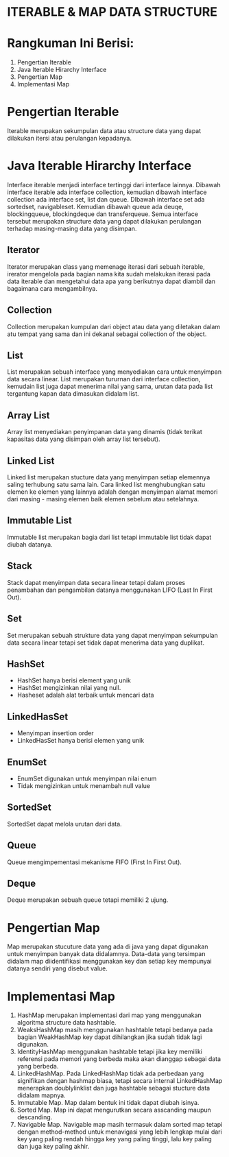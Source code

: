 # **ITERABLE & MAP DATA STRUCTURE**
# Rangkuman Ini Berisi:
1. Pengertian Iterable
2. Java Iterable Hirarchy Interface 
3. Pengertian Map
4. Implementasi Map
# Pengertian Iterable
Iterable merupakan sekumpulan data atau structure data yang dapat dilakukan itersi atau perulangan kepadanya.
# Java Iterable Hirarchy Interface 
Interface iterable menjadi interface tertinggi dari interface lainnya. Dibawah interface iterable ada interface collection, kemudian dibawah interface collection ada interface set, list dan queue. DIbawah interface set ada sortedset, navigableset. Kemudian dibawah queue ada deuqe, blockingqueue, blockingdeque dan transferqueue. Semua interface tersebut merupakan structure data yang dapat dilakukan perulangan terhadap masing-masing data yang disimpan.
## Iterator 
Iterator merupakan class yang memenage iterasi dari sebuah iterable, irerator mengelola pada bagian nama kita sudah melakukan iterasi pada data iterable dan mengetahui data apa yang berikutnya dapat diambil dan bagaimana cara mengambilnya.
## Collection 
Collection merupakan kumpulan dari object atau data yang diletakan dalam atu tempat yang sama dan ini dekanal sebagai collection of the object.
## List 
List merupakan sebuah interface yang menyediakan cara untuk menyimpan data secara linear. List merupakan tururnan dari interface collection, kemudain list juga dapat menerima nilai yang sama, urutan data pada list tergantung kapan data dimasukan didalam list.
## Array List
Array list menyediakan penyimpanan data yang dinamis (tidak terikat kapasitas data yang disimpan oleh array list tersebut).
## Linked List
Linked list merupakan stucture data yang menyimpan setiap elemennya saling terhubung satu sama lain. Cara linked list menghubungkan satu elemen ke elemen yang lainnya adalah dengan menyimpan alamat memori dari masing - masing elemen baik elemen sebelum atau setelahnya.
## Immutable List
Immutable list merupakan bagia dari list tetapi immutable list tidak dapat diubah datanya.
## Stack
Stack dapat menyimpan data secara linear tetapi dalam proses penambahan dan pengambilan datanya menggunakan LIFO (Last In First Out).
## Set
Set merupakan sebuah strukture data yang dapat menyimpan sekumpulan data secara linear tetapi set tidak dapat menerima data yang duplikat.
## HashSet
* HashSet hanya berisi element yang unik 
* HashSet mengizinkan nilai yang null.
* Hasheset adalah alat terbaik untuk mencari data
## LinkedHasSet
* Menyimpan insertion order
* LinkedHasSet hanya berisi elemen yang unik
## EnumSet
* EnumSet digunakan untuk menyimpan nilai enum
* Tidak mengizinkan untuk menambah null value
## SortedSet
SortedSet dapat melola urutan dari data.
## Queue
Queue mengimpementasi mekanisme FIFO (First In First Out).
## Deque
Deque merupakan sebuah queue tetapi memiliki 2 ujung.
# Pengertian Map
Map merupakan stucuture data yang ada di java yang dapat digunakan untuk menyimpan banyak data didalamnya. Data-data yang tersimpan didalam map diidentifikasi menggunakan key dan setiap key mempunyai datanya sendiri yang disebut value.
# Implementasi Map
1. HashMap merupakan implementasi dari map yang menggunakan algoritma structure data hashtable.
2. WeaksHashMap masih menggunakan hashtable tetapi bedanya pada bagian WeakHashMap key dapat dihilangkan jika sudah tidak lagi digunakan.
3. IdentityHashMap menggunakan hashtable tetapi jika key memiliki referensi pada memori yang berbeda maka akan dianggap sebagai data yang berbeda.
4. LinkedHashMap. Pada LinkedHashMap tidak ada perbedaan yang signifikan dengan hashmap biasa, tetapi secara internal LinkedHashMap menerapkan doublylinklist dan juga hashtable sebagai stucture data didalam mapnya.
5. Immutable Map. Map dalam bentuk ini tidak dapat diubah isinya.
6. Sorted Map. Map ini dapat mengurutkan secara asscanding maupun descanding.
7. Navigable Map. Navigable map masih termasuk dalam sorted map tetapi dengan method-method untuk menavigasi yang lebih lengkap mulai dari key yang paling rendah hingga key yang paling tinggi, lalu key paling dan juga key paling akhir.
